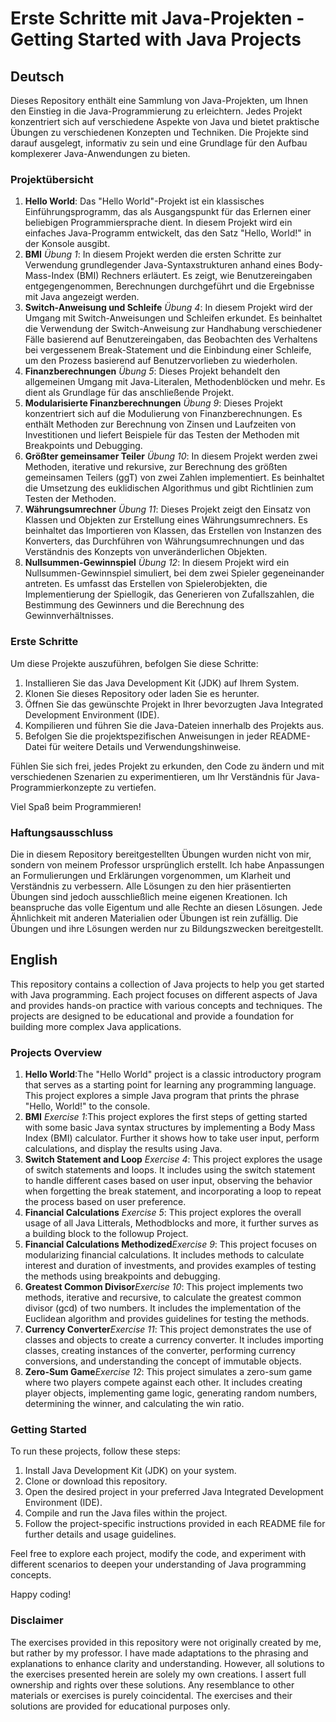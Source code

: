 # Erste Schritte mit Java-Projekten - Getting Started with Java Projects

## Deutsch

Dieses Repository enthält eine Sammlung von Java-Projekten, um Ihnen den Einstieg in die Java-Programmierung zu erleichtern. Jedes Projekt konzentriert sich auf verschiedene Aspekte von Java und bietet praktische Übungen zu verschiedenen Konzepten und Techniken. Die Projekte sind darauf ausgelegt, informativ zu sein und eine Grundlage für den Aufbau komplexerer Java-Anwendungen zu bieten.

### Projektübersicht

1. **Hello World**: Das "Hello World"-Projekt ist ein klassisches Einführungsprogramm, das als Ausgangspunkt für das Erlernen einer beliebigen Programmiersprache dient. In diesem Projekt wird ein einfaches Java-Programm entwickelt, das den Satz "Hello, World!" in der Konsole ausgibt.
1. **BMI** *Übung 1*: In diesem Projekt werden die ersten Schritte zur Verwendung grundlegender Java-Syntaxstrukturen anhand eines Body-Mass-Index (BMI) Rechners erläutert. Es zeigt, wie Benutzereingaben entgegengenommen, Berechnungen durchgeführt und die Ergebnisse mit Java angezeigt werden.
1. **Switch-Anweisung und Schleife** *Übung 4*: In diesem Projekt wird der Umgang mit Switch-Anweisungen und Schleifen erkundet. Es beinhaltet die Verwendung der Switch-Anweisung zur Handhabung verschiedener Fälle basierend auf Benutzereingaben, das Beobachten des Verhaltens bei vergessenem Break-Statement und die Einbindung einer Schleife, um den Prozess basierend auf Benutzervorlieben zu wiederholen.
1. **Finanzberechnungen** *Übung 5*: Dieses Projekt behandelt den allgemeinen Umgang mit Java-Literalen, Methodenblöcken und mehr. Es dient als Grundlage für das anschließende Projekt.
1. **Modularisierte Finanzberechnungen** *Übung 9*: Dieses Projekt konzentriert sich auf die Modulierung von Finanzberechnungen. Es enthält Methoden zur Berechnung von Zinsen und Laufzeiten von Investitionen und liefert Beispiele für das Testen der Methoden mit Breakpoints und Debugging.
1. **Größter gemeinsamer Teiler** *Übung 10*: In diesem Projekt werden zwei Methoden, iterative und rekursive, zur Berechnung des größten gemeinsamen Teilers (ggT) von zwei Zahlen implementiert. Es beinhaltet die Umsetzung des euklidischen Algorithmus und gibt Richtlinien zum Testen der Methoden.
1. **Währungsumrechner** *Übung 11*: Dieses Projekt zeigt den Einsatz von Klassen und Objekten zur Erstellung eines Währungsumrechners. Es beinhaltet das Importieren von Klassen, das Erstellen von Instanzen des Konverters, das Durchführen von Währungsumrechnungen und das Verständnis des Konzepts von unveränderlichen Objekten.
1. **Nullsummen-Gewinnspiel** *Übung 12*: In diesem Projekt wird ein Nullsummen-Gewinnspiel simuliert, bei dem zwei Spieler gegeneinander antreten. Es umfasst das Erstellen von Spielerobjekten, die Implementierung der Spiellogik, das Generieren von Zufallszahlen, die Bestimmung des Gewinners und die Berechnung des Gewinnverhältnisses.

### Erste Schritte

Um diese Projekte auszuführen, befolgen Sie diese Schritte:

1. Installieren Sie das Java Development Kit (JDK) auf Ihrem System.
1. Klonen Sie dieses Repository oder laden Sie es herunter.
1. Öffnen Sie das gewünschte Projekt in Ihrer bevorzugten Java Integrated Development Environment (IDE).
1. Kompilieren und führen Sie die Java-Dateien innerhalb des Projekts aus.
1. Befolgen Sie die projektspezifischen Anweisungen in jeder README-Datei für weitere Details und Verwendungshinweise.

Fühlen Sie sich frei, jedes Projekt zu erkunden, den Code zu ändern und mit verschiedenen Szenarien zu experimentieren, um Ihr Verständnis für Java-Programmierkonzepte zu vertiefen.

Viel Spaß beim Programmieren!

### Haftungsausschluss

Die in diesem Repository bereitgestellten Übungen wurden nicht von mir, sondern von meinem Professor ursprünglich erstellt. Ich habe Anpassungen an Formulierungen und Erklärungen vorgenommen, um Klarheit und Verständnis zu verbessern. Alle Lösungen zu den hier präsentierten Übungen sind jedoch ausschließlich meine eigenen Kreationen. Ich beanspruche das volle Eigentum und alle Rechte an diesen Lösungen. Jede Ähnlichkeit mit anderen Materialien oder Übungen ist rein zufällig. Die Übungen und ihre Lösungen werden nur zu Bildungszwecken bereitgestellt.

## English

This repository contains a collection of Java projects to help you get started with Java programming. Each project focuses on different aspects of Java and provides hands-on practice with various concepts and techniques. The projects are designed to be educational and provide a foundation for building more complex Java applications.

### Projects Overview

1. **Hello World**:The "Hello World" project is a classic introductory program that serves as a starting point for learning any programming language. This project explores a simple Java program that prints the phrase "Hello, World!" to the console.
1. **BMI** *Exercise 1*:This project explores the first steps of getting started with some basic Java syntax structures by implementing a Body Mass Index (BMI) calculator. Further it shows how to take user input, perform calculations, and display the results using Java.
1. **Switch Statement and Loop** *Exercise 4*: This project explores the usage of switch statements and loops. It includes using the switch statement to handle different cases based on user input, observing the behavior when forgetting the break statement, and incorporating a loop to repeat the process based on user preference.
1. **Financial Calculations** *Exercise 5*: This project explores the overall usage of all Java Litterals, Methodblocks and more, it further surves as a building block to the followup Project.
1. **Financial Calculations Methodized***Exercise 9*: This project focuses on modularizing financial calculations. It includes methods to calculate interest and duration of investments, and provides examples of testing the methods using breakpoints and debugging.
1. **Greatest Common Divisor***Exercise 10*: This project implements two methods, iterative and recursive, to calculate the greatest common divisor (gcd) of two numbers. It includes the implementation of the Euclidean algorithm and provides guidelines for testing the methods.
1. **Currency Converter***Exercise 11*: This project demonstrates the use of classes and objects to create a currency converter. It includes importing classes, creating instances of the converter, performing currency conversions, and understanding the concept of immutable objects.
1. **Zero-Sum Game***Exercise 12*: This project simulates a zero-sum game where two players compete against each other. It includes creating player objects, implementing game logic, generating random numbers, determining the winner, and calculating the win ratio.

### Getting Started

To run these projects, follow these steps:

1. Install Java Development Kit (JDK) on your system.
1. Clone or download this repository.
1. Open the desired project in your preferred Java Integrated Development Environment (IDE).
1. Compile and run the Java files within the project.
1. Follow the project-specific instructions provided in each README file for further details and usage guidelines.

Feel free to explore each project, modify the code, and experiment with different scenarios to deepen your understanding of Java programming concepts.

Happy coding!

### Disclaimer

The exercises provided in this repository were not originally created by me, but rather by my professor. I have made adaptations to the phrasing and explanations to enhance clarity and understanding. However, all solutions to the exercises presented herein are solely my own creations. I assert full ownership and rights over these solutions. Any resemblance to other materials or exercises is purely coincidental. The exercises and their solutions are provided for educational purposes only.
